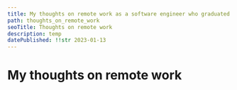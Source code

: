 ```yaml
---
title: My thoughts on remote work as a software engineer who graduated during the pandemic
path: thoughts_on_remote_work
seoTitle: Thoughts on remote work
description: temp
datePublished: !!str 2023-01-13
---
```


# My thoughts on remote work
